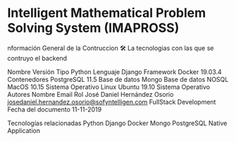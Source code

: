# Intelligent Mathematical Problem Solving System (IMAPROSS)

nformación General de la Contruccion 🛠️
La tecnologias con las que se contruyo el backend

Nombre	Versión	Tipo
Python		Lenguaje
Django		Framework
Docker	19.03.4	Contenedores
PostgreSQL	11.5	Base de datos
Mongo		Base de datos NOSQL
MacOS	10.15	Sistema Operativo
Linux	Ubuntu 19.10	Sistema Operativo
Autores
Nombre	Email	Rol
José Daniel Hernández Osorio	josedaniel.hernandez.osorio@sofyntelligen.com	FullStack Development
Fecha del documento
11-11-2019

Tecnologías relacionadas
Python Django Docker Mongo PostgreSQL Native Application